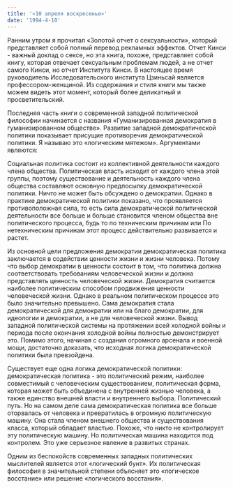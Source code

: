 ```yaml
---
title: '«10 апреля воскресенье»'
date: '1994-4-10'
---
```


Ранним утром я прочитал «Золотой отчет о сексуальности», который представляет собой полный перевод рекламных эффектов. Отчет Кинси - важный доклад о сексе, но эта книга, похоже, представляет собой книгу, которая отвечает сексуальным проблемам людей, а не отчет самого Кинси, но отчет Института Кинси. В настоящее время руководитель Исследовательского института Цзиньсай является профессором-женщиной. Из содержания и стиля книги мы также можем видеть этот момент, который более деликатный и просветительский.

Последняя часть книги о современной западной политической философии начинается с названия «Гуманизированная демократия в гуманизированном обществе». Развитие западной демократической политики показывает присущие противоречия демократической политики. Я называю это «логическим мятежом». Аргументами являются:

Социальная политика состоит из коллективной деятельности каждого члена общества. Политическая власть исходит от каждого члена этой группы, поэтому существование и деятельность каждого члена общества составляют основную предпосылку демократической политики. Ничто не может быть обсуждено о демократии. Однако в практике демократической политики показано, что проявляется противоположная сила, то есть сила демократической политической деятельности все больше и больше становится членом общества вне политического процесса, будь то по техническим причинам или По нетехническим причинам этот процесс действительно развивается и растет.

Из основной цели предложения демократии демократическая политика заключается в содействии ценности жизни и жизни человека. Потому что выбор демократии в ценности состоит в том, что политика должна соответствовать требованиям человеческой жизни и должна представлять ценность человеческой жизни. Демократия считается наиболее политическим способом продвижения ценности человеческой жизни. Однако в реальном политическом процессе это было значительно превышено. Сама демократия стала демократической для демократии или на благо демократии, для идеологии и демократии, а не для человеческой жизни. Вывод западной политической системы на протяжении всей холодной войны и периода после окончания холодной войны полностью демонстрирует это. Помимо этого, начиная с создания огромного арсенала и военной мощи, достаточно доказать, что исходная логика демократической политики была превзойдена.

Существует еще одна логика демократической политики: демократическая политика - это политический режим, наиболее совместимый с человеческим существованием, политическая форма, которая может быть объединена с внутренней жизнью человека, а также единство внешней власти и внутреннего выбора. Политический путь. Но на самом деле сама демократическая политика все больше оторвалась от человека и превратилась в огромную политическую машину. Она стала членом внешнего общества и существования класса, который обладает властью. Похоже, что никто не контролирует эту политическую машину. Но политическая машина находится под контролем. Это уже серьезное явление в развитых странах.

Одним из беспокойств современных западных политических мыслителей является этот «логический бунт». Их политическая философия в значительной степени объясняет это «логическое восстание» или решение «логического восстания».

